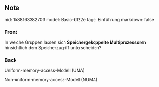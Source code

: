 ## Note
nid: 1588163382703
model: Basic-b122e
tags: Einführung
markdown: false

### Front
In welche Gruppen lassen sich <b>Speichergekoppelte
Multiprozessoren</b> hinsichtlich dem Speicherzugriff
unterscheiden?

### Back
Uniform-memory-access-Modell (UMA)
<div>
  Non-uniform-memory-access-Modell (NUMA)
</div>
